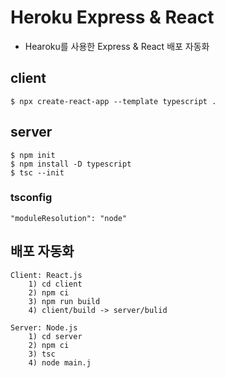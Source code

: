 # Heroku Express & React

- Hearoku를 사용한 Express & React 배포 자동화

## client

```
$ npx create-react-app --template typescript .
```

## server

```
$ npm init
$ npm install -D typescript
$ tsc --init
```

### tsconfig
```
"moduleResolution": "node"
```

## 배포 자동화

```
Client: React.js
    1) cd client
    2) npm ci
    3) npm run build
    4) client/build -> server/bulid
```
```
Server: Node.js
    1) cd server
    2) npm ci
    3) tsc
    4) node main.j
```